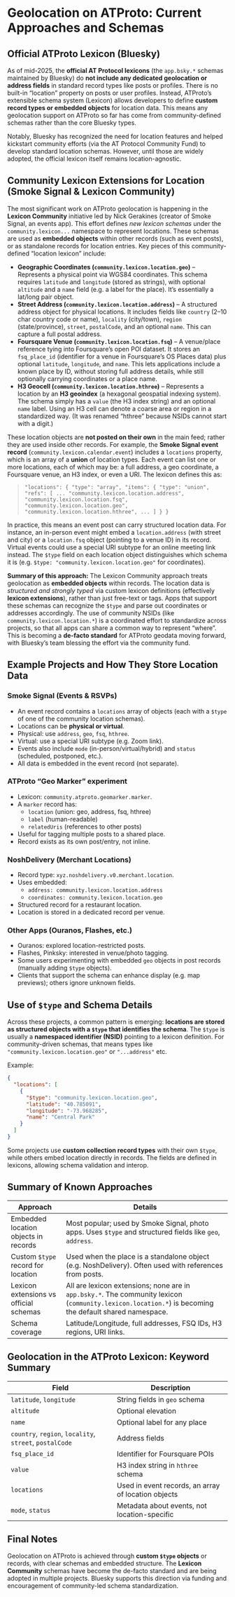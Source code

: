 # Geolocation on ATProto: Current Approaches and Schemas

## Official ATProto Lexicon (Bluesky)
As of mid-2025, the **official AT Protocol lexicons** (the `app.bsky.*` schemas maintained by Bluesky) do **not include any dedicated geolocation or address fields** in standard record types like posts or profiles. There is no built-in “location” property on posts or user profiles. Instead, ATProto’s extensible schema system (Lexicon) allows developers to define **custom record types or embedded objects** for location data. This means any geolocation support on ATProto so far has come from community-defined schemas rather than the core Bluesky types.

Notably, Bluesky has recognized the need for location features and helped kickstart community efforts (via the AT Protocol Community Fund) to develop standard location schemas. However, until those are widely adopted, the official lexicon itself remains location-agnostic.

## Community Lexicon Extensions for Location (Smoke Signal & Lexicon Community)
The most significant work on ATProto geolocation is happening in the **Lexicon Community** initiative led by Nick Gerakines (creator of Smoke Signal, an events app). This effort defines *new lexicon schemas* under the `community.lexicon...` namespace to represent locations. These schemas are used as **embedded objects** within other records (such as event posts), or as standalone records for location entries. Key pieces of this community-defined “location lexicon” include: 

- **Geographic Coordinates (`community.lexicon.location.geo`)** – Represents a physical point via WGS84 coordinates. This schema requires `latitude` and `longitude` (stored as strings), with optional `altitude` and a `name` field (e.g. a label for the place). It’s essentially a lat/long pair object.
- **Street Address (`community.lexicon.location.address`)** – A structured address object for physical locations. It includes fields like `country` (2–10 char country code or name), `locality` (city/town), `region` (state/province), `street`, `postalCode`, and an optional `name`. This can capture a full postal address.
- **Foursquare Venue (`community.lexicon.location.fsq`)** – A venue/place reference tying into Foursquare’s open POI dataset. It stores an `fsq_place_id` (identifier for a venue in Foursquare’s OS Places data) plus optional `latitude`, `longitude`, and `name`. This lets applications include a known place by ID, without storing full address details, while still optionally carrying coordinates or a place name.
- **H3 Geocell (`community.lexicon.location.hthree`)** – Represents a location by an **H3 geoindex** (a hexagonal geospatial indexing system). The schema simply has a `value` (the H3 index string) and an optional `name` label. Using an H3 cell can denote a coarse area or region in a standardized way. (It was renamed “hthree” because NSIDs cannot start with a digit.)

These location objects are **not posted on their own** in the main feed; rather they are used inside other records. For example, the **Smoke Signal event record** (`community.lexicon.calendar.event`) includes a `locations` property, which is an array of a **union** of location types. Each event can list one or more locations, each of which may be: a full address, a geo coordinate, a Foursquare venue, an H3 index, or even a URI. The lexicon defines this as: 

> `"locations": { "type": "array", "items": { "type": "union", "refs": [ ... "community.lexicon.location.address", "community.lexicon.location.fsq", "community.lexicon.location.geo", "community.lexicon.location.hthree", ... ] } }`

In practice, this means an event post can carry structured location data. For instance, an in-person event might embed a `location.address` (with street and city) or a `location.fsq` object (pointing to a venue ID) in its record. Virtual events could use a special URI subtype for an online meeting link instead. The `$type` field on each location object distinguishes which schema it is (e.g. `$type: "community.lexicon.location.geo"` for coordinates).

**Summary of this approach:** The Lexicon Community approach treats geolocation as **embedded objects** within records. The location data is *structured and strongly typed* via custom lexicon definitions (effectively **lexicon extensions**), rather than just free-text or tags. Apps that support these schemas can recognize the `$type` and parse out coordinates or addresses accordingly. The use of community NSIDs (like `community.lexicon.location.*`) is a coordinated effort to standardize across projects, so that all apps can share a common way to represent “where”. This is becoming a **de-facto standard** for ATProto geodata moving forward, with Bluesky’s team blessing the effort via the community fund.

## Example Projects and How They Store Location Data

### Smoke Signal (Events & RSVPs)
- An event record contains a `locations` array of objects (each with a `$type` of one of the community location schemas).
- Locations can be **physical or virtual**.
- Physical: use `address`, `geo`, `fsq`, `hthree`.
- Virtual: use a special URI subtype (e.g. Zoom link).
- Events also include `mode` (in-person/virtual/hybrid) and `status` (scheduled, postponed, etc.).
- All data is embedded in the event record (not separate).

### ATProto “Geo Marker” experiment
- Lexicon: `community.atproto.geomarker.marker`.
- A `marker` record has:
  - `location` (union: geo, address, fsq, hthree)
  - `label` (human-readable)
  - `relatedUris` (references to other posts)
- Useful for tagging multiple posts to a shared place.
- Record exists as its own post/entry, not inline.

### NoshDelivery (Merchant Locations)
- Record type: `xyz.noshdelivery.v0.merchant.location`.
- Uses embedded:
  - `address: community.lexicon.location.address`
  - `coordinates: community.lexicon.location.geo`
- Structured record for a restaurant location.
- Location is stored in a dedicated record per venue.

### Other Apps (Ouranos, Flashes, etc.)
- Ouranos: explored location-restricted posts.
- Flashes, Pinksky: interested in venue/photo tagging.
- Some users experimenting with embedded `geo` objects in post records (manually adding `$type` objects).
- Clients that support the schema can enhance display (e.g. map previews); others ignore unknown fields.

## Use of `$type` and Schema Details
Across these projects, a common pattern is emerging: **locations are stored as structured objects with a `$type` that identifies the schema**. The `$type` is usually a **namespaced identifier (NSID)** pointing to a lexicon definition. For community-driven schemas, that means types like `"community.lexicon.location.geo"` or `"...address"` etc.

Example:
```json
{
  "locations": [
    {
      "$type": "community.lexicon.location.geo",
      "latitude": "40.785091", 
      "longitude": "-73.968285",
      "name": "Central Park"
    }
  ]
}
```

Some projects use **custom collection record types** with their own `$type`, while others embed location directly in records. The fields are defined in lexicons, allowing schema validation and interop.

## Summary of Known Approaches

| Approach | Details |
|---------|---------|
| Embedded location objects in records | Most popular; used by Smoke Signal, photo apps. Uses `$type` and structured fields like `geo`, `address`. |
| Custom `$type` record for location | Used when the place is a standalone object (e.g. NoshDelivery). Often used with references from posts. |
| Lexicon extensions vs official schemas | All are lexicon extensions; none are in `app.bsky.*`. The community lexicon (`community.lexicon.location.*`) is becoming the default shared namespace. |
| Schema coverage | Latitude/Longitude, full addresses, FSQ IDs, H3 regions, URI links. |

## Geolocation in the ATProto Lexicon: Keyword Summary

| Field             | Description |
|------------------|-------------|
| `latitude`, `longitude` | String fields in `geo` schema |
| `altitude`       | Optional elevation |
| `name`           | Optional label for any place |
| `country`, `region`, `locality`, `street`, `postalCode` | Address fields |
| `fsq_place_id`   | Identifier for Foursquare POIs |
| `value`          | H3 index string in `hthree` schema |
| `locations`      | Used in event records, an array of location objects |
| `mode`, `status` | Metadata about events, not location-specific |

## Final Notes
Geolocation on ATProto is achieved through **custom `$type` objects** or records, with clear schemas and embedded structure. The **Lexicon Community** schemas have become the de-facto standard and are being adopted in multiple projects. Bluesky supports this direction via funding and encouragement of community-led schema standardization.